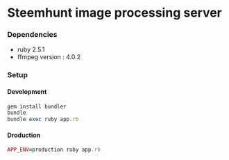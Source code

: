 # Steemhunt image processing server

### Dependencies
- ruby 2.5.1
- ffmpeg version : 4.0.2

### Setup

#### Development
```ruby
gem install bundler
bundle
bundle exec ruby app.rb
```

#### Droduction
```ruby
APP_ENV=production ruby app.rb
```